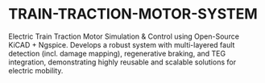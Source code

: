 # TRAIN-TRACTION-MOTOR-SYSTEM
Electric Train Traction Motor Simulation &amp; Control using Open-Source KiCAD + Ngspice. Develops a robust system with multi-layered fault detection (incl. damage mapping), regenerative braking, and TEG integration, demonstrating highly reusable and scalable solutions for electric mobility.
